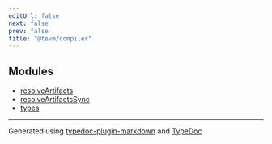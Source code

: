 ```yaml
---
editUrl: false
next: false
prev: false
title: "@tevm/compiler"
---
```


## Modules

- [resolveArtifacts](/reference/tevm/compiler/resolveartifacts/readme/)
- [resolveArtifactsSync](/reference/tevm/compiler/resolveartifactssync/readme/)
- [types](/reference/tevm/compiler/types/readme/)

***
Generated using [typedoc-plugin-markdown](https://www.npmjs.com/package/typedoc-plugin-markdown) and [TypeDoc](https://typedoc.org/)
